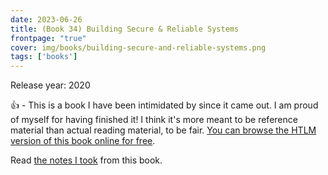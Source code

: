 ```yaml
---
date: 2023-06-26
title: (Book 34) Building Secure & Reliable Systems
frontpage: "true"
cover: img/books/building-secure-and-reliable-systems.png
tags: ['books']
---
```


Release year: 2020

👍 - This is a book I have been intimidated by since it came out. I am proud of myself for having finished it! I think it's more meant to be reference material than actual reading material, to be fair. [You can browse the HTLM version of this book online for free](https://google.github.io/building-secure-and-reliable-systems/raw/toc.html).

Read [the notes I took](/books/building-secure-and-reliable-systems.pdf) from this book.
